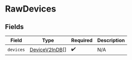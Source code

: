 # RawDevices


## Fields

| Field                                                 | Type                                                  | Required                                              | Description                                           |
| ----------------------------------------------------- | ----------------------------------------------------- | ----------------------------------------------------- | ----------------------------------------------------- |
| `devices`                                             | [DeviceV2InDB](../../models/shared/devicev2indb.md)[] | :heavy_check_mark:                                    | N/A                                                   |